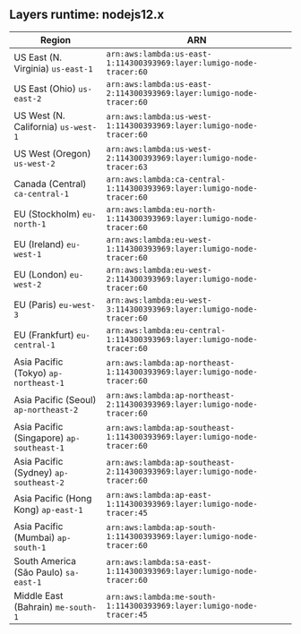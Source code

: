 Layers runtime: nodejs12.x
----
| Region | ARN |
| --- | --- |
|US East (N. Virginia)  `us-east-1`|`arn:aws:lambda:us-east-1:114300393969:layer:lumigo-node-tracer:60`|
|US East (Ohio)  `us-east-2`|`arn:aws:lambda:us-east-2:114300393969:layer:lumigo-node-tracer:60`|
|US West (N. California)  `us-west-1`|`arn:aws:lambda:us-west-1:114300393969:layer:lumigo-node-tracer:60`|
|US West (Oregon)  `us-west-2`|`arn:aws:lambda:us-west-2:114300393969:layer:lumigo-node-tracer:63`|
|Canada (Central)  `ca-central-1`|`arn:aws:lambda:ca-central-1:114300393969:layer:lumigo-node-tracer:60`|
|EU (Stockholm)  `eu-north-1`|`arn:aws:lambda:eu-north-1:114300393969:layer:lumigo-node-tracer:60`|
|EU (Ireland)  `eu-west-1`|`arn:aws:lambda:eu-west-1:114300393969:layer:lumigo-node-tracer:60`|
|EU (London)  `eu-west-2`|`arn:aws:lambda:eu-west-2:114300393969:layer:lumigo-node-tracer:60`|
|EU (Paris)  `eu-west-3`|`arn:aws:lambda:eu-west-3:114300393969:layer:lumigo-node-tracer:60`|
|EU (Frankfurt)  `eu-central-1`|`arn:aws:lambda:eu-central-1:114300393969:layer:lumigo-node-tracer:60`|
|Asia Pacific (Tokyo)  `ap-northeast-1`|`arn:aws:lambda:ap-northeast-1:114300393969:layer:lumigo-node-tracer:60`|
|Asia Pacific (Seoul)  `ap-northeast-2`|`arn:aws:lambda:ap-northeast-2:114300393969:layer:lumigo-node-tracer:60`|
|Asia Pacific (Singapore)  `ap-southeast-1`|`arn:aws:lambda:ap-southeast-1:114300393969:layer:lumigo-node-tracer:60`|
|Asia Pacific (Sydney)  `ap-southeast-2`|`arn:aws:lambda:ap-southeast-2:114300393969:layer:lumigo-node-tracer:60`|
|Asia Pacific (Hong Kong)  `ap-east-1`|`arn:aws:lambda:ap-east-1:114300393969:layer:lumigo-node-tracer:45`|
|Asia Pacific (Mumbai)  `ap-south-1`|`arn:aws:lambda:ap-south-1:114300393969:layer:lumigo-node-tracer:60`|
|South America (São Paulo)  `sa-east-1`|`arn:aws:lambda:sa-east-1:114300393969:layer:lumigo-node-tracer:60`|
|Middle East (Bahrain)  `me-south-1`|`arn:aws:lambda:me-south-1:114300393969:layer:lumigo-node-tracer:45`|

